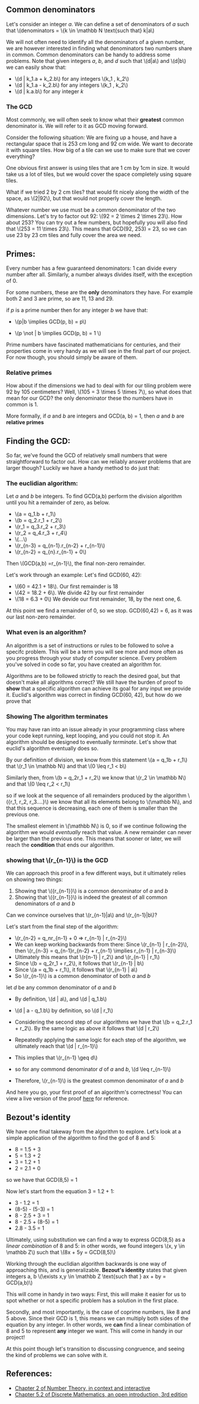 ## Common denominators

Let's consider an integer *a*. We can define a set of denominators of *a* such that \\(denominators = \\{k \in \mathbb N \text{such that} k|a\\)

We will not often need to identify all the denominators of a given number, we are however interested in finding what denominators two numbers share in common. Common denominators can be handy to address some problems. Note that given integers *a*, *b*, and *d* such that \\(d|a\\) and \\(d|b\\) we can easily show that:

- \\(d | k_1.a + k_2.b\\) for any integers \\(k_1 , k_2\\)
- \\(d | k_1.a - k_2.b\\) for any integers \\(k_1 , k_2\\)
- \\(d | k.a.b\\) for any integer *k*

### The GCD

Most commonly, we will often seek to know what their **greatest** common denominator is. We will refer to it as GCD moving forward. 

Consider the following situation: We are fixing up a house, and have a rectangular space that is 253 cm long and 92 cm wide. We want to decorate it with square tiles. How big of a tile can we use to make sure that we cover everything?

One obvious first answer is using tiles that are 1 cm by 1cm in size. It would take us a lot of tiles, but we would cover the space completely using square tiles.

What if we tried 2 by 2 cm tiles? that would fit nicely along the width of the space, as \\(2|92\\), but that would not properly cover the length. 

Whatever number we use must be a common denominator of the two dimensions. Let's try to factor out 92: \\(92 = 2 \times 2 \times 23\\). How about 253? You can try out a few numbers, but hopefully you will also find that \\(253 = 11 \times 23\\). This means that GCD(92, 253) = 23, so we can use 23 by 23 cm tiles and fully cover the area we need.

## Primes:

Every number has a few guaranteed denominators: 1 can divide every number after all. Similarly, a number always divides itself, with the exception of 0. 

For some numbers, these are the **only** denominators they have. For example both 2 and 3 are prime, so are 11, 13 and 29.

if *p* is a prime number then for any integer *b* we have that: 
- \\(p|b \implies GCD(p, b) = p\\)

- \\(p \not | b \implies GCD(p, b) = 1 \\)

Prime numbers have fascinated mathematicians for centuries, and their properties come in very handy as we will see in the final part of our project. For now though, you should simply be aware of them. 

### Relative primes

How about if the dimensions we had to deal with for our tiling problem were 92 by 105 centimeters? Well, \\(105 = 3 \times 5 \times 7\\), so what does that mean for our GCD? the only denominator these tho numbers have in common is 1. 

More formally, if *a* and *b* are integers and GCD(a, b) = 1, then *a* and *b* are **relative primes**

## Finding the GCD:
So far, we've found the GCD of relatively small numbers that were straightforward to factor out. How can we reliably answer problems that are larger though? Luckily we have a handy method to do just that: 

### The euclidian algorithm:

Let *a* and *b* be integers. To find GCD(a,b) perform the division algorithm until you hit a remainder of zero, as below.

- \\(a = q_1.b + r_1\\)
- \\(b = q_2.r_1 + r_2\\)
- \\(r_1 = q_3.r_2 + r_3\\)
- \\(r_2 = q_4.r_3 + r_4\\)
- \\(...\\)
- \\(r_{n-3} = q_{n-1}.r_{n-2} + r_{n-1}\\)
- \\(r_{n-2} = q_{n}.r_{n-1} + 0\\)

Then \\(GCD(a,b) =r_{n-1}\\), the final non-zero remainder.

Let's work through an example: Let's find GCD(60, 42):

- \\(60 = 42.1 + 18\\). Our first remainder is 18
- \\(42 = 18.2 + 6\\). We divide 42 by our first remainder
- \\(18 = 6.3 + 0\\) We devide our first remainder, 18, by the next one, 6.

At this point we find a remainder of 0, so we stop. GCD(60,42) = 6, as it was our last non-zero remainder.

### What even is an algorithm?

An algorithm is a set of instructions or rules to be followed to solve a specifc problem. This will be a term you will see more and more often as you progress through your study of computer science. Every problem you've solved in code so far, you have created an algorithm for. 

Algorithms are to be followed strictly to reach the desired goal, but that doesn't make all algorithms correct? We still have the burden of proof to **show** that a specific algorithm can achieve its goal for any input we provide it. Euclid's algorithm was correct in finding GCD(60, 42), but how do we prove that 

### Showing The algorithm terminates

You may have ran into an issue already in your programming class where your code kept running, kept looping, and you could not stop it. An algorithm should be designed to eventually *terminate*. Let's show that euclid's algorithm eventually does so.

By our definition of division, we know from this statement 
\\(a = q_1b + r_1\\) that \\(r_1 \in \mathbb N\\) and that \\(0 \leq r_1 < b\\)

Similarly then, from \\(b = q_2r_1 + r_2\\) we know that \\(r_2 \in \mathbb N\\) and that \\(0 \leq r_2 < r_1\\)

so if we look at the sequence of all remainders produced by the algorithm \\(\{r_1, r_2, r_3....\}\\) we know that all its elements belong to \\(\mathbb N\\), and that this sequence is decreasing, each one of them is smaller than the previous one.

The smallest element in \\(\mathbb N\\) is 0, so if we continue following the algorithm we would _eventually_ reach that value. A new remainder can never be larger than the previous one. This means that sooner or later, we will reach the **condition** that ends our algorithm. 

### showing that \\(r_{n-1}\\) is the GCD
We can approach this proof in a few different ways, but it ultimately relies on showing two things:

1. Showing that \\({r_{n-1}}\\) is a common denominator of *a* and *b*
2. Showing that \\({r_{n-1}}\\) is indeed the greatest of all common denominators of *a* and *b*

Can we convince ourselves that \\(r_{n-1}|a\\) and \\(r_{n-1}|b\\)?

Let's start from the final step of the algorithm:
- \\(r_{n-2} = q_nr_{n-1} + 0 => r_{n-1} | r_{n-2}\\)
- We can keep working backwards from there: Since \\(r_{n-1} | r_{n-2}\\), then  \\(r_{n-3} = q_{n-1}r_{n-2} + r_{n-1} \implies r_{n-1} | r_{n-3}\\)
- Ultimately this means that \\(r{n-1} | r_2\\) and \\(r_{n-1} | r_1\\)
- Since \\(b = q_2r_1 + r_2\\), it follows that \\(r_{n-1} | b\\)
- Since \\(a = q_1b + r_1\\), it follows that \\(r_{n-1} | a\\)
- So \\(r_{n-1}\\) is a common denominator of both *a* and *b*

let *d* be any common denominator of *a* and *b*

- By definition, \\(d | a\\), and \\(d | q_1.b\\) 

- \\(d | a - q_1.b\\) by definition, so \\(d | r_1\\)

- Considering the second step of our algorithms we have that \\(b = q_2.r_1 + r_2\\). By the same logic as above it follows that \\(d | r_2\\)
- Repeatedly applying the same logic for each step of the algorithm, we ultimately reach that \\(d | r_{n-1}\\)
- This implies that \\(r_{n-1} \geq d\\)
- so for any commond denominator *d* of *a* and *b*, \\(d \leq r_{n-1}\\)
- Therefore, \\(r_{n-1}\\) is the greatest common denominator of *a* and *b*

And here you go, your first proof of an algorithm's correctness! You can view a live version of the proof [here](https://www.youtube.com/watch?v=8cikffEcyPI&ab_channel=MichaelPenn) for reference.

## Bezout's identity

We have one final takeway from the algorithm to explore. Let's look at a simple application of the algorithm to find the gcd of 8 and 5:

- 8 = 1.5 + 3
- 5 = 1.3 + 2
- 3 = 1.2 + 1
- 2 = 2.1 + 0

so we have that GCD(8,5) = 1

Now let's start from the equation 3 = 1.2 + 1:
- 3 - 1.2 = 1
- (8-5) - (5-3) = 1
- 8 - 2.5 + 3 = 1
- 8 - 2.5 + (8-5) = 1
- 2.8 - 3.5 = 1

Ultimately, using substitution we can find a way to express GCD(8,5) as a *linear combination* of 8 and 5: in other words, we found integers \\(x, y \in \mathbb Z\\) such that \\(8x + 5y = GCD(8,5)\\)

Working through the euclidian algorithm backwards is one way of approaching this, and is generalizable. **Bezout's identity** states that given integers a, b \\(\exists x,y \in \mathbb Z \text{such that } ax + by = GCD(a,b)\\)

This will come in handy in two ways: First, this will make it easier for us to spot whether or not a specific problem has a solution in the first place.

Secondly, and most importantly, is the case of coprime numbers, like 8 and 5 above. Since their GCD is 1, this means we can multiply both sides of the equation by any integer. In other words, we **can** find a linear combination of 8 and 5 to represent **any** integer we want. This will come in handy in our project!

At this point though let's transition to discussing congruence, and seeing the kind of problems we can solve with it.

## References:

- [Chapter 2 of Number Theory, in context and interactive](https://math.gordon.edu/ntic/ntic/section-div-alg.html)
- [Chapter 5.2 of Discrete Mathematics, an open introduction, 3rd edition](https://discrete.openmathbooks.org/dmoi3/sec_addtops-numbth.html)